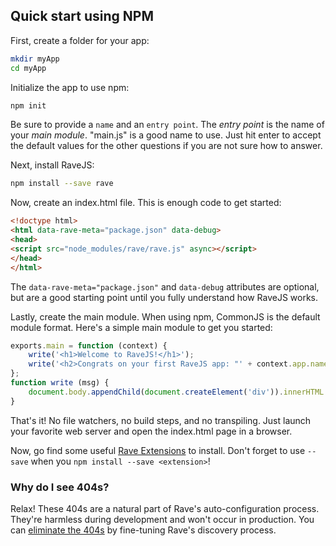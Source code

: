 ## Quick start using NPM

First, create a folder for your app:

```bash
mkdir myApp
cd myApp
```

Initialize the app to use npm:

```bash
npm init
```

Be sure to provide a `name` and an `entry point`.  The *entry point* is
the name of your *main module*.  "main.js" is a good name to
use.  Just hit enter to accept the default values for the other questions if
you are not sure how to answer.

Next, install RaveJS:

```bash
npm install --save rave
```

Now, create an index.html file.  This is enough code to get started:

```html
<!doctype html>
<html data-rave-meta="package.json" data-debug>
<head>
<script src="node_modules/rave/rave.js" async></script>
</head>
</html>
```

The `data-rave-meta="package.json"` and `data-debug` attributes are optional,
but are a good starting point until you fully understand how RaveJS works.

Lastly, create the main module.  When using npm, CommonJS is the default
module format.  Here's a simple main module to get you started:

```js
exports.main = function (context) {
	write('<h1>Welcome to RaveJS!</h1>');
	write('<h2>Congrats on your first RaveJS app: "' + context.app.name + '"!</h2>');
};
function write (msg) {
	document.body.appendChild(document.createElement('div')).innerHTML = msg;
}
```

That's it! No file watchers, no build steps, and no transpiling.
Just launch your favorite web server and open the index.html page
in a browser.

Now, go find some useful
[Rave Extensions](http://www.npmjs.org/search?q=rave-extension) to install.
Don't forget to use `--save` when you `npm install --save <extension>`!

### Why do I see 404s?

Relax! These 404s are a natural part of Rave's auto-configuration process.
They're harmless during development and won't occur in production.
You can [eliminate the 404s](./docs/404s.md) by fine-tuning Rave's
discovery process.

